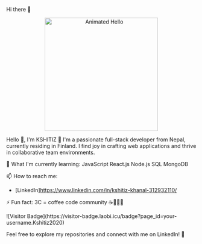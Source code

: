 
Hi there 👋
<div align="center">
  <img src="https://media.giphy.com/media/HscDLzkO8EOTmgkhQP/giphy.gif" alt="Animated Hello" width="300"/>
</div>

Hello 👋, I'm KSHITIZ 🙏
I'm a passionate full-stack developer from Nepal, currently residing in Finland. I find joy in crafting web applications and thrive in collaborative team environments.
<div>
  🌱 What I'm currently learning:
JavaScript
React.js
Node.js
SQL
MongoDB

</div>

📫 How to reach me:
- [LinkedIn]https://www.linkedin.com/in/kshitiz-khanal-312932110/
  
<span>⚡ Fun fact:</span>
3C = coffee code community ☕👨‍💻🌐
<p>![Visitor Badge](https://visitor-badge.laobi.icu/badge?page_id=your-username.Kshitiz2020)</p>

Feel free to explore my repositories and connect with me on LinkedIn! 🚀
